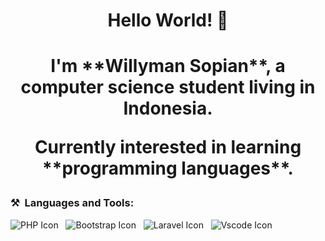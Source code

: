 <h1 align="center"> Hello World! 👋 <h1>
<!-- ## Hello World! 👋 -->

<p align="center">I'm **Willyman Sopian**, a computer science student living in Indonesia.</p>

<p align="center">Currently interested in learning **programming languages**.</p>

<h3> ⚒&nbsp;&nbsp;Languages and Tools: </h3>

<div>
    <img src="https://skillicons.dev/icons?i=php" alt="PHP Icon">&nbsp;&nbsp;
    <img src="https://skillicons.dev/icons?i=bootstrap" alt="Bootstrap Icon">&nbsp;&nbsp;
    <img src="https://skillicons.dev/icons?i=laravel" alt="Laravel Icon">&nbsp;&nbsp;
    <img src="https://skillicons.dev/icons?i=vscode" alt="Vscode Icon">&nbsp;&nbsp;
</div>

<!-- [![My Skills](https://skillicons.dev/icons?i=html,css,js,php,mysql,bootstrap,laravel,vscode,discord,git,github,ai,ps)](https://skillicons.dev) -->

<!-- [![My Skills](https://skillicons.dev/icons?i=php,bootstrap,laravel,vscode)](https://skillicons.dev) -->
